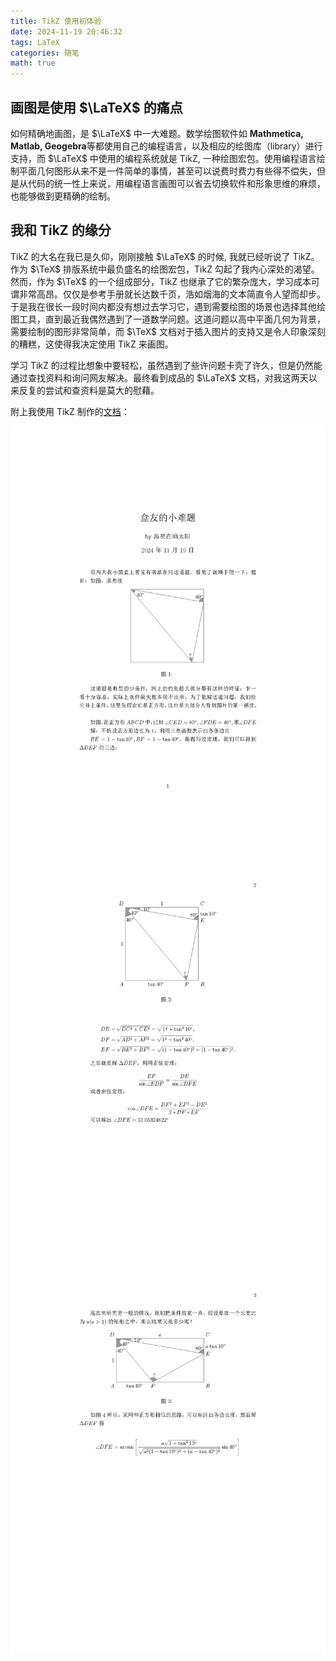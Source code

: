 ```yaml
---
title: TikZ 使用初体验
date: 2024-11-19 20:46:32
tags: LaTeX
categories: 随笔
math: true
---
```


## 画图是使用 $\LaTeX$ 的痛点

如何精确地画图，是 $\LaTeX$ 中一大难题。数学绘图软件如 **Mathmetica, Matlab, Geogebra**等都使用自己的编程语言，以及相应的绘图库（library）进行支持，而 $\LaTeX$ 中使用的编程系统就是 TikZ, 一种绘图宏包。使用编程语言绘制平面几何图形从来不是一件简单的事情，甚至可以说费时费力有些得不偿失，但是从代码的统一性上来说，用编程语言画图可以省去切换软件和形象思维的麻烦，也能够做到更精确的绘制。

## 我和 TikZ 的缘分

TikZ 的大名在我已是久仰，刚刚接触 $\LaTeX$ 的时候, 我就已经听说了 TikZ。作为 $\TeX$ 排版系统中最负盛名的绘图宏包，TikZ 勾起了我内心深处的渴望。然而，作为 $\TeX$ 的一个组成部分，TikZ 也继承了它的繁杂庞大，学习成本可谓非常高昂。仅仅是参考手册就长达数千页，浩如烟海的文本简直令人望而却步。于是我在很长一段时间内都没有想过去学习它，遇到需要绘图的场景也选择其他绘图工具，直到最近我偶然遇到了一道数学问题。这道问题以高中平面几何为背景，需要绘制的图形非常简单，而 $\TeX$ 文档对于插入图片的支持又是令人印象深刻的糟糕，这使得我决定使用 TikZ 来画图。

学习 TikZ 的过程比想象中要轻松，虽然遇到了些许问题卡壳了许久，但是仍然能通过查找资料和询问网友解决。最终看到成品的 $\LaTeX$ 文档，对我这两天以来反复的尝试和查资料是莫大的慰藉。

附上我使用 TikZ 制作的[文档](/downloads/盒友的小难题.pdf)：

![第一页](/img/盒友的小难题_页面_1.png)
![第二页](/img/盒友的小难题_页面_2.png)
![第三页](/img/盒友的小难题_页面_3.png)



